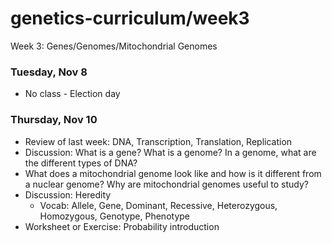 # genetics-curriculum/week3
Week 3: Genes/Genomes/Mitochondrial Genomes 

### Tuesday, Nov 8  

- No class - Election day  

### Thursday, Nov 10  
- Review of last week: DNA, Transcription, Translation, Replication
- Discussion: What is a gene? What is a genome? In a genome, what are the different types of DNA?
- What does a mitochondrial genome look like and how is it different from a nuclear genome? Why are mitochondrial genomes useful to study?
- Discussion: Heredity
	- Vocab: Allele, Gene, Dominant, Recessive, Heterozygous, Homozygous, Genotype, Phenotype
- Worksheet or Exercise: Probability introduction

